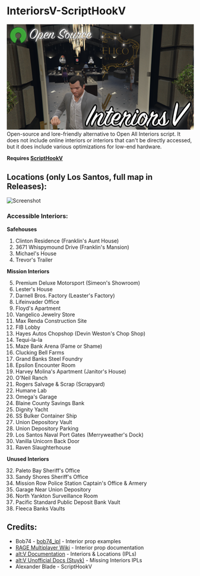 # InteriorsV-ScriptHookV
![Screenshot](Images/Preview/InteriorsV.png?raw=true)
Open-source and lore-friendly alternative to Open All Interiors script. It does not include online interiors or interiors that can't be directly accessed, but it does include various optimizations for low-end hardware.

**Requires [ScriptHookV](http://www.dev-c.com/gtav/scripthookv/)**

## Locations (only Los Santos, full map in Releases):
![Screenshot](Images/Los-Santos.jpg?raw=true)

### Accessible Interiors:
**Safehouses**
1. Clinton Residence (Franklin's Aunt House)
2. 3671 Whispymound Drive (Franklin's Mansion)
3. Michael's House
4. Trevor's Trailer

**Mission Interiors**

5. Premium Deluxe Motorsport (Simeon's Showroom)
6. Lester's House
7. Darnell Bros. Factory (Leaster's Factory)
8. Lifeinvader Office
9. Floyd's Apartment
10. Vangelico Jewelry Store
11. Max Renda Construction Site
12. FIB Lobby
13. Hayes Autos Chopshop (Devin Weston's Chop Shop)
14. Tequi-la-la
15. Maze Bank Arena (Fame or Shame)
16. Clucking Bell Farms
17. Grand Banks Steel Foundry
18. Epsilon Encounter Room
19. Harvey Molina's Apartment (Janitor's House)
20. O'Neil Ranch
21. Rogers Salvage & Scrap (Scrapyard)
22. Humane Lab
23. Omega's Garage
24. Blaine County Savings Bank
25. Dignity Yacht
26. SS Bulker Container Ship
27. Union Depository Vault
28. Union Depository Parking
29. Los Santos Naval Port Gates (Merryweather's Dock)
30. Vanilla Unicorn Back Door
31. Raven Slaughterhouse

**Unused Interiors**

32. Paleto Bay Sheriff's Office
33. Sandy Shores Sheriff's Office
34. Mission Row Police Station Captain's Office & Armery
35. Garage Near Union Depository
36. North Yankton Surveillance Room
37. Pacific Standard Public Deposit Bank Vault
38. Fleeca Banks Vaults

## Credits:
- Bob74 - [bob74_ipl](https://github.com/Bob74/bob74_ipl) - Interior prop examples
- [RAGE Multiplayer Wiki](https://wiki.rage.mp/index.php?title=Interior_Props) - Interior prop documentation
- [alt:V Documentation](https://docs.altv.mp/gta/articles/references/interiors-and-locations.html) - Interiors & Locations (IPLs)
- [alt:V Unofficial Docs (Stuyk)](https://altv.stuyk.com/docs/articles/tables/ipls.html) - Missing Interiors IPLs
- Alexander Blade - ScriptHookV